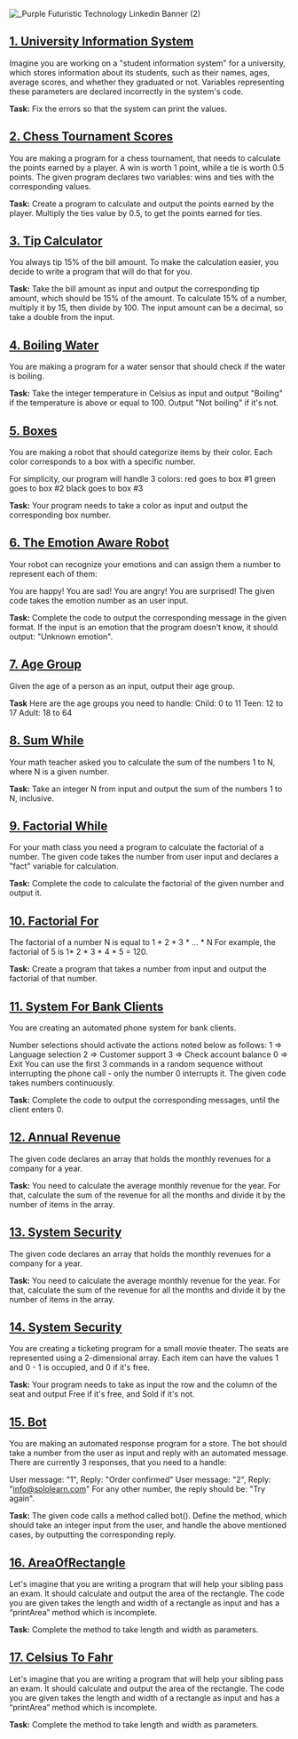 ![_Purple Futuristic Technology Linkedin Banner (2)](https://github.com/BiaAkemi/Java-Sololearn-projects/assets/145511213/4e46453b-42ab-4b18-8e05-b57dad4e5dd3)

## [1. University Information System](UnivesityInformationSystem.java)
Imagine you are working on a "student information system" for a university, which stores information about its students, such as their names, ages, average scores, and whether they graduated or not. 
Variables representing these parameters are declared incorrectly in the system's code.
 
**Task:** 
Fix the errors so that the system can print the values.

## [2. Chess Tournament Scores](ChessTournamentScores.java)
You are making a program for a chess tournament, that needs to calculate the points earned by a player.
A win is worth 1 point, while a tie is worth 0.5 points.
The given program declares two variables: wins and ties with the corresponding values.

**Task:**
Create a program to calculate and output the points earned by the player.
Multiply the ties value by 0.5, to get the points earned for ties.

## [3. Tip Calculator](TipCalculator.java)
You always tip 15% of the bill amount. 
To make the calculation easier, you decide to write a program that will do that for you.

**Task:**
Take the bill amount as input and output the corresponding tip amount, which should be 15% of the amount.
To calculate 15% of a number, multiply it by 15, then divide by 100.
The input amount can be a decimal, so take a double from the input.

## [4. Boiling Water](BoilingWater.java)
You are making a program for a water sensor that should check if the water is boiling.

**Task:**
Take the integer temperature in Celsius as input and output "Boiling" if the temperature is above or equal to 100.
Output "Not boiling" if it's not.

## [5. Boxes](Boxes.java)
You are making a robot that should categorize items by their color.
Each color corresponds to a box with a specific number.

For simplicity, our program will handle 3 colors:
red goes to box #1
green goes to box #2
black goes to box #3

**Task:**
Your program needs to take a color as input and output the corresponding box number.

## [6. The Emotion Aware Robot](TheEmotionAwareRobot.java)
Your robot can recognize your emotions and can assign them a number to represent each of them:

You are happy!
You are sad!
You are angry!
You are surprised!
The given code takes the emotion number as an user input.

**Task:**
Complete the code to output the corresponding message in the given format.
If the input is an emotion that the program doesn’t know, it should output: "Unknown emotion".

## [7. Age Group](AgeGroup.java)
Given the age of a person as an input, output their age group.

**Task**
Here are the age groups you need to handle:
Child: 0 to 11
Teen: 12 to 17
Adult: 18 to 64

## [8. Sum While](SumWhile.java)
Your math teacher asked you to calculate the sum of the numbers 1 to N, where N is a given number.

**Task:** 
Take an integer N from input and output the sum of the numbers 1 to N, inclusive.

## [9. Factorial While](FactorialWhile.java)
For your math class you need a program to calculate the factorial of a number.
The given code takes the number from user input and declares a "fact" variable for calculation.

**Task:**
Complete the code to calculate the factorial of the given number and output it.

## [10. Factorial For](FactorialFor.java)
The factorial of a number N is equal to 1 * 2 * 3 * ... * N
For example, the factorial of 5 is 1* 2 * 3 * 4 * 5  = 120.

**Task:**
Create a program that takes a number from input and output the factorial of that number.

## [11. System For Bank Clients](SystemForBankClients.java)
You are creating an automated phone system for bank clients.

Number selections should activate the actions noted below as follows:
1 => Language selection
2 => Customer support
3 => Check account balance
0 => Exit
You can use the first 3 commands in a random sequence without interrupting the phone call - only the number 0 interrupts it. The given code takes numbers continuously.

**Task:**
Complete the code to output the corresponding messages, until the client enters 0.

## [12. Annual Revenue](AnnualRevenue.java)
The given code declares an array that holds the monthly revenues for a company for a year.

**Task:**
You need to calculate the average monthly revenue for the year.
For that, calculate the sum of the revenue for all the months and divide it by the number of items in the array.

## [13. System Security](SystemSecurity.java)
The given code declares an array that holds the monthly revenues for a company for a year.

**Task:**
You need to calculate the average monthly revenue for the year.
For that, calculate the sum of the revenue for all the months and divide it by the number of items in the array.

## [14. System Security](MovieTheater.java)
You are creating a ticketing program for a small movie theater.
The seats are represented using a 2-dimensional array.
Each item can have the values 1 and 0 - 1 is occupied, and 0 if it's free.

**Task:**
Your program needs to take as input the row and the column of the seat and output Free if it's free, and Sold if it's not.

## [15. Bot](Bot.java)
You are making an automated response program for a store.
The bot should take a number from the user as input and reply with an automated message.
There are currently 3 responses, that you need to a handle:

User message: "1", Reply: "Order confirmed"
User message: "2", Reply: "info@sololearn.com"
For any other number, the reply should be: "Try again".

**Task:**
The given code calls a method called bot(). Define the method, which should take an integer input from the user, and handle the above mentioned cases, by outputting the corresponding reply. 

## [16. AreaOfRectangle](AreaOfRectangle.java)
Let's imagine that you are writing a program that will help your sibling pass an exam. It should calculate and output the area of the rectangle.
The code you are given takes the length and width of a rectangle as input and has a “printArea” method which is incomplete.

**Task:**
Complete the method to take length and width  as parameters.

## [17. Celsius To Fahr](CelsiusToFahr.java)
Let's imagine that you are writing a program that will help your sibling pass an exam. It should calculate and output the area of the rectangle.
The code you are given takes the length and width of a rectangle as input and has a “printArea” method which is incomplete.

**Task:**
Complete the method to take length and width  as parameters.

